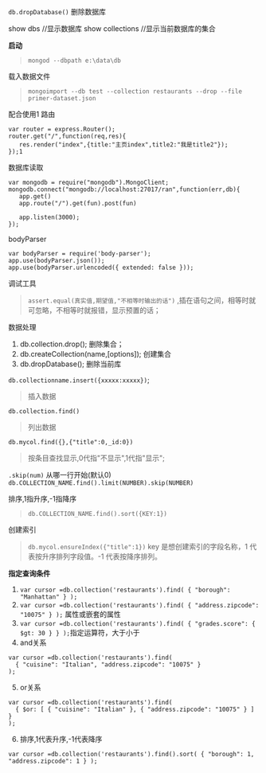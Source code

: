 `db.dropDatabase()` 删除数据库

show dbs //显示数据库
show collections  //显示当前数据库的集合


**启动**
> `mongod --dbpath e:\data\db`

载入数据文件
> `mongoimport --db test --collection restaurants --drop --file primer-dataset.json`

配合使用1 路由
```
var router = express.Router();
router.get("/",function(req,res){
   res.render("index",{title:"主页index",title2:"我是title2"});
});1
```

数据库读取
```
var mongodb = require("mongodb").MongoClient;
mongodb.connect("mongodb://localhost:27017/ran",function(err,db){
   app.get()
   app.route("/").get(fun).post(fun)

   app.listen(3000);
});
```

bodyParser
```
var bodyParser = require('body-parser');
app.use(bodyParser.json());
app.use(bodyParser.urlencoded({ extended: false }));
```


调试工具
> `assert.equal(真实值,期望值,"不相等时输出的话")` ,插在语句之间，相等时就可忽略，不相等时就报错，显示预置的话；

数据处理
1. db.collection.drop(); 删除集合；
2. db.createCollection(name,[options]); 创建集合
2. db.dropDatabase(); 删除当前库

`db.collectionname.insert({xxxxx:xxxxx})`;
> 插入数据

`db.collection.find()`
> 列出数据

`db.mycol.find({},{"title":0,_id:0})`
> 按条目查找显示,0代指"不显示",1代指"显示";

`.skip(num)` 从哪一行开始(默认0)
`db.COLLECTION_NAME.find().limit(NUMBER).skip(NUMBER)`

排序,1指升序,-1指降序
> `db.COLLECTION_NAME.find().sort({KEY:1})`

创建索引
> `db.mycol.ensureIndex({"title":1})`  key 是想创建索引的字段名称，1 代表按升序排列字段值。-1 代表按降序排列。

**指定查询条件**
1. `var cursor =db.collection('restaurants').find( { "borough": "Manhattan" } );`
2. `var cursor =db.collection('restaurants').find( { "address.zipcode": "10075" } );` 属性或嵌套的属性
3. `var cursor =db.collection('restaurants').find( { "grades.score": { $gt: 30 } } );`指定运算符，大于小于
4. and关系
```
var cursor =db.collection('restaurants').find(
  { "cuisine": "Italian", "address.zipcode": "10075" }
);
```
5. or关系
```
var cursor =db.collection('restaurants').find(
  { $or: [ { "cuisine": "Italian" }, { "address.zipcode": "10075" } ] }
);
```
6. 排序,1代表升序,-1代表降序
```
var cursor =db.collection('restaurants').find().sort( { "borough": 1, "address.zipcode": 1 } );
```
